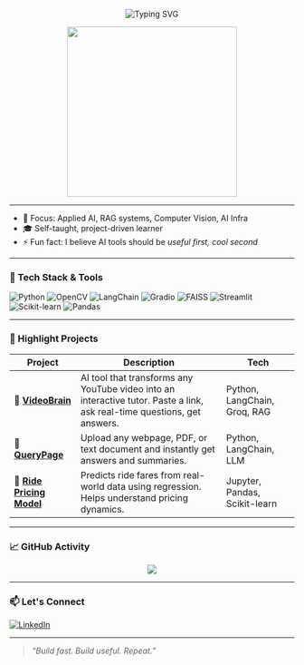 <!-- Profile Banner -->
<p align="center">
  <img src="https://readme-typing-svg.demolab.com?font=Fira+Code&pause=1000&center=true&width=435&lines=Hi+%F0%9F%91%8B%2C+I'm+Krishna+Bhat!;AI+Engineer+%7C+ML+Developer+%7C+Innovator;Loves+Building+Cool+AI+Projects!" alt="Typing SVG" />
</p>

<p align="center">
  <img src="https://media.giphy.com/media/26tn33aiTi1jkl6H6/giphy.gif" width="300" />
</p>

---

- 🧠 Focus: Applied AI, RAG systems, Computer Vision, AI Infra
- 🎓 Self-taught, project-driven learner
- ⚡ Fun fact: I believe AI tools should be *useful first, cool second*

---

### 🚀 Tech Stack & Tools

![Python](https://img.shields.io/badge/Python-3670A0?style=flat-square&logo=python&logoColor=white)
![OpenCV](https://img.shields.io/badge/OpenCV-5C3EE8?style=flat-square&logo=opencv&logoColor=white)
![LangChain](https://img.shields.io/badge/LangChain-%23000000.svg?style=flat-square&logoColor=white)
![Gradio](https://img.shields.io/badge/Gradio-%2320232a.svg?style=flat-square&logoColor=white)
![FAISS](https://img.shields.io/badge/FAISS-1e2a38?style=flat-square&logoColor=white)
![Streamlit](https://img.shields.io/badge/Streamlit-FF4B4B?style=flat-square&logo=streamlit&logoColor=white)
![Scikit-learn](https://img.shields.io/badge/Scikit--Learn-F7931E?style=flat-square&logo=scikit-learn&logoColor=white)
![Pandas](https://img.shields.io/badge/Pandas-150458?style=flat-square&logo=pandas&logoColor=white)

---

### 🧠 Highlight Projects

| Project | Description | Tech |
|--------|-------------|------|
| 🎥 [**VideoBrain**](https://github.com/krx7h/VideoBrain.git) | AI tool that transforms any YouTube video into an interactive tutor. Paste a link, ask real-time questions, get answers. | Python, LangChain, Groq, RAG |
| 📄 [**QueryPage**](https://github.com/krx7h/QueryPage-Ask-questions-get-answers-from-any-page..git) | Upload any webpage, PDF, or text document and instantly get answers and summaries. | Python, LangChain, LLM |
| 🚕 [**Ride Pricing Model**](https://github.com/krx7h/Data-Driven-Ride-Pricing-Model.git) | Predicts ride fares from real-world data using regression. Helps understand pricing dynamics. | Jupyter, Pandas, Scikit-learn |

---

### 📈 GitHub Activity


<p align="center">
  <img src="https://github.com/krx7h/krx7h/raw/output/github-contribution-grid-snake.svg" />
</p>


---

### 📫 Let's Connect

[![LinkedIn](https://img.shields.io/badge/LinkedIn-blue?style=flat-square&logo=linkedin&logoColor=white)](https://www.linkedin.com/in/krishnabhatu/)

---

> *“Build fast. Build useful. Repeat.”*

